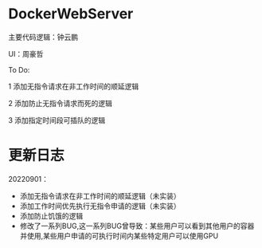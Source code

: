 # DockerWebServer

主要代码逻辑：钟云鹏

UI：周豪哲



To Do:

1 添加无指令请求在非工作时间的顺延逻辑

2 添加防止无指令请求而死的逻辑

3 添加指定时间段可插队的逻辑

# 更新日志
20220901：
  - 添加无指令请求在非工作时间的顺延逻辑（未实装）
  - 添加工作时间优先执行无指令申请的逻辑（未实装）
  - 添加防止饥饿的逻辑
  - 修改了一系列BUG,这一系列BUG曾导致：某些用户可以看到其他用户的容器并使用,某些用户申请的可执行时间内某些特定用户可以使用GPU